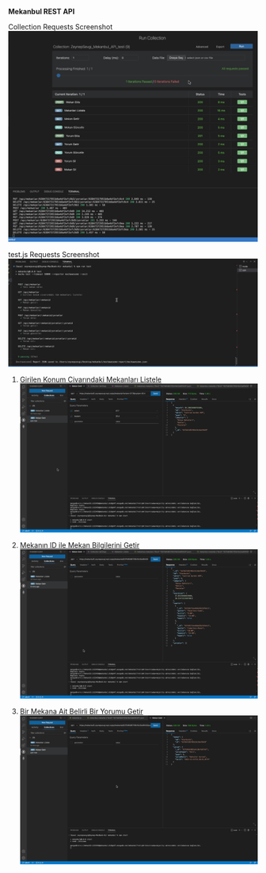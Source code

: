**Mekanbul REST API**

Collection Requests Screenshot
![Test](./images/test.jpg)

test.js Requests Screenshot
![Terminal Test](./images/Terminal_test.jpg)


1.  [Girilen Konum Civarındaki Mekanları Listele](https://mekanbul5.zeynepsevgi.repl.co/api/mekanlar?enlem=37.7&boylam=35.4)![Girilen Konum Civarındaki Mekanları Listele](./images/enlemboylam.png)

2.  [Mekanın ID ile Mekan Bilgilerini Getir](https://mekanbul5.zeynepsevgi.repl.co/api/mekanlar/637b6fd95705b19c5daf8429)![Mekanın ID ile Mekan Bilgilerini Getir](./images/mekanlar.png)

3.  [Bir Mekana Ait Belirli Bir Yorumu Getir](https://mekanbul5.zeynepsevgi.repl.co/api/mekanlar/637b6fd95705b19c5daf8429/yorumlar/637b96d1882e9c18efe87247)![Bir Mekana Ait Belirli Bir Yorumu Getir](./images/yorum.png)
